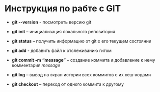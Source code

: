 # Инструкция по рабте с GIT

* **git --version** - посмотреть версию git

* **git init** – инициализация локального репозитория

* **git status** – получить информацию от git о его текущем состоянии

* **git add** - добавить файл к отслеживанию гитом

* **git commit -m “message”** – создание коммита и добавление к нему комментария *message*

* **git log** – вывод на экран истории всех коммитов с их хеш-кодами

* **git checkout** – переход от одного коммита к другому